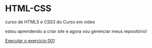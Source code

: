 # HTML-CSS
 curso de HTML5 e CSS3 do Curso em video

estou aprendendo a criar site e agora vou gerenciar meus repositório!

<a href='https://felippesouto.github.io/HTML-CSS/exercicios/ex001/index.html'>Executar o exercicio 001</a>